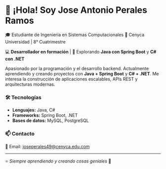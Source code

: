# 👋 ¡Hola! Soy Jose Antonio Perales Ramos

🎓 Estudiante de Ingeniería en Sistemas Computacionales
📍 Cenyca Universidad | 8° Cuatrimestre

💻 **Desarrollador en formación** | 🚀 Explorando **Java con Spring Boot** y **C# con .NET**  

Apasionado por la programación y el desarrollo backend. Actualmente aprendiendo y creando proyectos con **Java + Spring Boot** y **C# + .NET**. Me interesa la construcción de aplicaciones escalables, APIs REST y arquitecturas modernas.  

### 🛠️ Tecnologías  
- **Lenguajes:** Java, C#  
- **Frameworks:** Spring Boot, .NET  
- **Bases de datos:** MySQL, PostgreSQL    

### 📫 Contacto  
📧 Email: joseperales49@cenyca.edu.com 

---

⭐ *Siempre aprendiendo y creando cosas geniales* 🚀  
